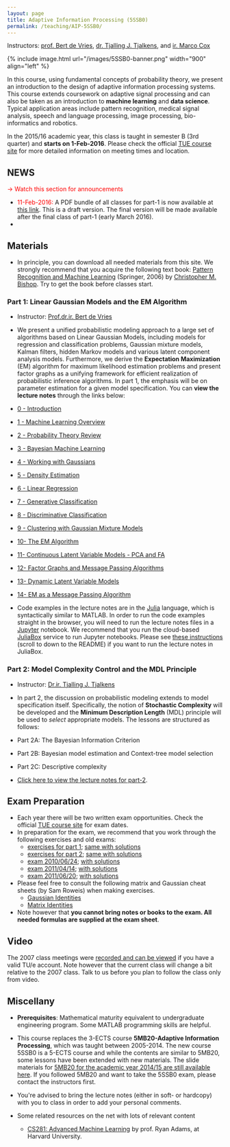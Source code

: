 ```yaml
---
layout: page
title: Adaptive Information Processing (5SSB0)
permalink: /teaching/AIP-5SSB0/
---
```

Instructors: [prof. Bert de Vries](http://bertdv.nl), [dr. Tjalling J. Tjalkens](https://www.tue.nl/en/university/departments/electrical-engineering/department/staff/detail/ep/e/d/ep-uid/19830719/), and [ir. Marco Cox](https://www.tue.nl/en/university/departments/electrical-engineering/department/staff/detail/ep/e/d/ep-uid/20070178/)

{% include image.html url="/images/5SSB0-banner.png" width="900" align="left" %}

In this course, using fundamental concepts of probability theory, we
present an introduction to the design of adaptive information processing
systems. This course extends coursework on adaptive signal processing and can also be taken as an introduction to **machine learning** and **data science**. Typical application areas include pattern
recognition, medical signal analysis, speech and language processing, image processing, bio-informatics and robotics.

In the 2015/16 academic year, this class is taught in semester B (3rd quarter) and **starts on 1-Feb-2016**. Please check the official [TUE course site](http://education.tue.nl/Activiteiten/Pages/Informatie.aspx?coursecode=5SSB0&educationyear=2015) for more detailed information on meeting times and location.

## NEWS
<span style="color:red"> &rarr; Watch this section for announcements</span>

- <span style="color:red">11-Feb-2016:</span> A PDF bundle of all classes for part-1 is now available at [this link](https://www.dropbox.com/s/qaffbkaohhwb19t/AIP-5SSB0.pdf?dl=0). This is a draft version. The final version will be made available after the final class of part-1 (early March 2016).
-
## Materials

- In principle, you can download all needed materials from this site. We strongly recommend that you acquire the following text book: [Pattern Recognition and Machine Learning](http://research.microsoft.com/en-us/um/people/cmbishop/PRML/index.htm ) (Springer, 2006) by [Christopher M. Bishop](http://research.microsoft.com/en-us/um/people/cmbishop/index.htm).  Try to get the book before classes start.

### Part 1: Linear Gaussian Models and the EM Algorithm

- Instructor: [Prof.dr.ir. Bert de Vries](http://bertdv.nl)

- We present a unified probabilistic modeling approach to a large set of algorithms based on Linear Gaussian
Models, including models for regression and classification problems, Gaussian mixture models, Kalman filters, hidden
Markov models and various latent component analysis models. Furthermore, we derive the **Expectation Maximization** (EM) algorithm for maximum likelihood estimation problems and present factor graphs as a unifying framework for efficient realization of probabilistic inference algorithms. In part 1, the emphasis will be on parameter estimation for a given model specification. You can **view the lecture notes** through the links below:

- [ 0 - Introduction](http://nbviewer.ipython.org/github/bertdv/AIP-5SSB0/blob/master/lessons/00_introduction/Introduction.ipynb)
- [1 - Machine Learning Overview](http://nbviewer.ipython.org/github/bertdv/AIP-5SSB0/blob/master/lessons/01_machine_learning_overview/Machine-Learning-Overview.ipynb)
- [2 - Probability Theory Review](http://nbviewer.ipython.org/github/bertdv/AIP-5SSB0/blob/master/lessons/02_probability_review/Probability-Review.ipynb)
- [3 - Bayesian Machine Learning](http://nbviewer.ipython.org/github/bertdv/AIP-5SSB0/blob/master/lessons/03_Bayesian_machine_learning/Bayesian-Machine-Learning.ipynb)
- [4 - Working with Gaussians](http://nbviewer.ipython.org/github/bertdv/AIP-5SSB0/blob/master/lessons/04_working_with_Gaussians/Working-with-Gaussians.ipynb)
- [5 - Density Estimation](http://nbviewer.ipython.org/github/bertdv/AIP-5SSB0/blob/master/lessons/05_density_estimation/Density-Estimation.ipynb)
- [6 - Linear Regression](http://nbviewer.ipython.org/github/bertdv/AIP-5SSB0/blob/master/lessons/06_linear_regression/Linear-Regression.ipynb)
- [7 - Generative Classification](http://nbviewer.ipython.org/github/bertdv/AIP-5SSB0/blob/master/lessons/07_generative_classification/Generative-Classification.ipynb)
- [8 - Discriminative Classification](http://nbviewer.ipython.org/github/bertdv/AIP-5SSB0/blob/master/lessons/08_discriminative_classification/Discriminative-Classification.ipynb)
- [9 - Clustering with Gaussian Mixture Models](http://nbviewer.ipython.org/github/bertdv/AIP-5SSB0/blob/master/lessons/09_clustering_with_Gaussian_mixture_models/Clustering-with-Gaussian-Mixture-Models.ipynb)
- [10- The EM Algorithm](http://nbviewer.ipython.org/github/bertdv/AIP-5SSB0/blob/master/lessons/10_the_EM_algorithm/The-General-EM-Algorithm.ipynb)
- [11- Continuous Latent Variable Models - PCA and FA](http://nbviewer.ipython.org/github/bertdv/AIP-5SSB0/blob/master/lessons/11_continuous_latent_variable_models/Continuous-Latent-Variable-Models-PCA-and-FA.ipynb)
- [12- Factor Graphs and Message Passing Algorithms](http://nbviewer.ipython.org/github/bertdv/AIP-5SSB0/blob/master/lessons/12_factor_graphs/Factor-Graphs-and-Message-Passing-Algorithms.ipynb)
- [13- Dynamic Latent Variable Models](http://nbviewer.ipython.org/github/bertdv/AIP-5SSB0/blob/master/lessons/13_dynamic_latent_variable_models/Dynamic-Latent-Variable-Models.ipynb)
- [14- EM as a Message Passing Algorithm](http://nbviewer.ipython.org/github/bertdv/AIP-5SSB0/blob/master/lessons/14_EM_as_message_passing/EM-as-Message-Passing.ipynb)

- Code examples in the lecture notes are in the [Julia](http://julialang.org/) language, which is syntactically similar to MATLAB. In order to run the code examples straight in the browser, you will need to run the lecture notes files in a [Jupyter](http://jupyter.org/) notebook. We recommend that you run the cloud-based [JuliaBox](https://www.juliabox.org/) service to run Jupyter notebooks. Please see [these instructions](https://github.com/bertdv/AIP-5SSB0) (scroll to down to the README) if you want to run the lecture notes in JuliaBox.     

### Part 2: Model Complexity Control and the MDL Principle

- Instructor: [Dr.ir. Tjalling J. Tjalkens](https://www.tue.nl/en/university/departments/electrical-engineering/department/staff/detail/ep/e/d/ep-uid/19830719/)

- In part 2, the discussion on probabilistic modeling extends to model specification itself. Specifically, the notion of **Stochastic Complexity** will be developed and the **Minimum Description Length** (MDL) principle will be
used to _select_ appropriate models. The lessons are structured as follows:

- Part 2A: The Bayesian Information Criterion
- Part 2B: Bayesian model estimation and Context-tree model selection
- Part 2C: Descriptive complexity

- [Click here to view the lecture notes for part-2](https://dl.dropboxusercontent.com/u/4512522/5mb20/5MB20%20-%20part-2%20-%20slides4.pdf).

## Exam Preparation

- Each year there will be two written exam opportunities. Check the official [TUE course site](http://education.tue.nl/Activiteiten/Pages/Informatie.aspx?coursecode=5SSB0&educationyear=2015) for exam dates.
- In preparation for the exam, we recommend that you work through the following exercises and old exams:
  * [exercises for part 1](https://dl.dropboxusercontent.com/u/4512522/5mb20/5MB20-exercises-part-1.pdf); [same with solutions](https://dl.dropboxusercontent.com/u/4512522/5mb20/5MB20-exercises-part-1-with-solutions.pdf)
  * [exercises for part 2](https://dl.dropboxusercontent.com/u/4512522/5mb20/5MB20-exercises-part-2.pdf); [same with solutions](https://dl.dropboxusercontent.com/u/4512522/5mb20/5MB20-exercises-part-2-hints.pdf)
  * [exam 2010/06/24](https://dl.dropboxusercontent.com/u/4512522/5mb20/100624-5mb20-exam.pdf); [with solutions](https://dl.dropboxusercontent.com/u/4512522/5mb20/100624-5mb20-exam-with-solutions.pdf)
  * [exam 2011/04/14](https://dl.dropboxusercontent.com/u/4512522/5mb20/110414-5mb20-exam.pdf); [with solutions](https://dl.dropboxusercontent.com/u/4512522/5mb20/110414-5mb20-exam-with-solutions.pdf)
  * [exam 2011/06/20](https://dl.dropboxusercontent.com/u/4512522/5mb20/110620-5MB20-exam.pdf); [with solutions](https://dl.dropboxusercontent.com/u/4512522/5mb20/110620-5MB20-exam-with-solutions.pdf)
- Please feel free to consult the following matrix and Gaussian cheat sheets (by Sam Roweis) when making exercises.
  * [Gaussian Identities](https://dl.dropboxusercontent.com/u/4512522/5mb20/Roweis-gaussian-identities.pdf)
  * [Matrix Identities](https://dl.dropboxusercontent.com/u/4512522/5mb20/Roweis-matrix-identities.pdf)
- Note however that **you cannot bring notes or books to the exam. All needed formulas are supplied at the exam sheet**.

## Video

The 2007 class meetings were [recorded and can be viewed](http://videocollege.tue.nl)
if you have a valid TU/e account. Note however that the current class will
change a bit relative to the 2007 class. Talk to us before you plan to
follow the class only from video.

## Miscellany

- **Prerequisites**: Mathematical maturity equivalent to undergraduate engineering program.
Some MATLAB programming skills are helpful.

- This course replaces the 3-ECTS course **5MB20-Adaptive Information Processing**, which was taught between 2005-2014. The new course 5SSB0 is a 5-ECTS course and while the contents are similar to 5MB20, some lessons have been extended with new materials. The slide materials for [5MB20 for the academic year 2014/15 are still available here](https://dl.dropboxusercontent.com/u/4512522/5mb20/5MB20-part-1-slides-all.pdf). If you followed 5MB20 and want to take the 5SSB0 exam, please contact the instructors first.

- You're advised to bring the lecture notes (either in soft- or hardcopy) with you to class in order to add your personal comments.

- Some related resources on the net with lots of relevant content
  - [CS281: Advanced Machine Learning](http://www.seas.harvard.edu/courses/cs281/) by prof. Ryan Adams, at Harvard University.
